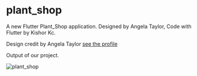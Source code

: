 # plant_shop

A new Flutter Plant_Shop application. Designed by Angela Taylor, Code with Flutter by Kishor Kc.

Design credit by Angela Taylor
[see the profile](https://dribbble.com/angelataylor605)


Output of our project.

![plant_shop](https://user-images.githubusercontent.com/73419211/114500476-cbc18300-9c47-11eb-89f2-238625e979d2.jpg)



